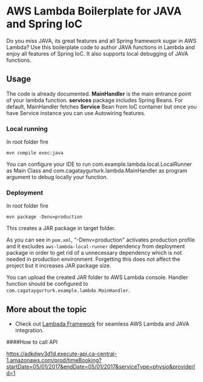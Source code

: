 # AWS Lambda Boilerplate for JAVA and Spring IoC

Do you miss JAVA, its great features and all Spring framework sugar in AWS Lambda? Use this boilerplate code to author JAVA functions in Lambda and enjoy all features of Spring IoC. It also supports local debugging of JAVA functions.

## Usage

The code is already documented. **MainHandler** is the main entrance point of your lambda function. **services** package includes Spring Beans. For default, MainHandler fetches **Service** Bean from IoC container but once you have Service instance you can use Autowiring features.
 
### Local running

In root folder fire
 
```
mvn compile exec:java
```

You can configure your IDE to run com.example.lambda.local.LocalRunner as Main Class and com.cagataygurturk.lambda.MainHandler as program argument to debug locally your function.

### Deployment

In root folder fire

```
mvn package -Denv=production
```

This creates a JAR package in target folder. 

As you can see in `pom.xml`, "-Denv=production" activates production profile and it excludes `aws-lambda-local-runner` dependency from deployment package in order to get rid of a unnecessary dependency which is not needed in production environment. Forgetting this does not affect the project but it increases JAR package size.

You can upload the created JAR folder to AWS Lambda console. Handler function should be configured to `com.cagataygurturk.example.lambda.MainHandler`.
 
## More about the topic

- Check out [Lambada Framework](https://github.com/lambadaframework/lambadaframework) for seamless AWS Lambda and JAVA integration.


####How to call API

https://adkdwv3d1d.execute-api.ca-central-1.amazonaws.com/prod/timeBooking?startDate=05/01/2017&endDate=05/01/2017&serviceType=physio&providerId=1
